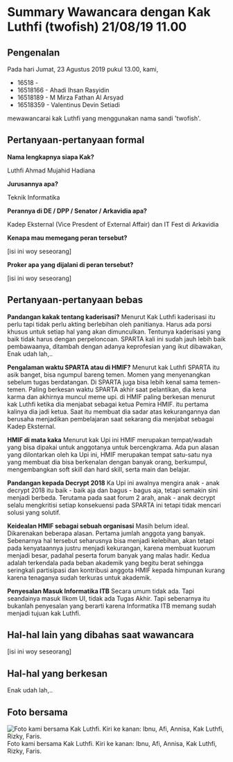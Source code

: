 # Summary Wawancara dengan Kak Luthfi (twofish) 21/08/19 11.00

## Pengenalan

Pada hari Jumat, 23 Agustus 2019 pukul 13.00, kami,
- 16518 -
- 16518166 - Ahadi Ihsan Rasyidin
- 16518189 - M Mirza Fathan Al Arsyad
- 16518359 - Valentinus Devin Setiadi

mewawancarai kak Luthfi yang menggunakan nama sandi 'twofish'.
## Pertanyaan-pertanyaan formal

**Nama lengkapnya siapa Kak?**

Luthfi Ahmad Mujahid Hadiana

**Jurusannya apa?**

Teknik Informatika

**Perannya di DE / DPP / Senator / Arkavidia apa?**

Kadep Eksternal (Vice Presdent of External Affair) dan IT Fest di Arkavidia

**Kenapa mau memegang peran tersebut?**

[isi ini woy seseorang]

**Proker apa yang dijalani di peran tersebut?**

[isi ini woy seseorang]

## Pertanyaan-pertanyaan bebas

**Pandangan kakak tentang kaderisasi?**
Menurut Kak Luthfi kaderisasi itu perlu tapi tidak perlu akting berlebihan oleh panitianya. Harus ada porsi khusus untuk setiap hal yang akan dimunculkan. Tentunya kaderisasi yang baik tidak harus dengan perpeloncoan. SPARTA kali ini sudah jauh lebih baik pembawaanya, ditambah dengan adanya keprofesian yang ikut dibawakan, Enak udah lah,..

**Pengalaman waktu SPARTA atau di HMIF?**
Menurut kak Luthfi SPARTA itu asik banget, bisa ngumpul bareng temen. Momen yang menyenangkan sebelum tugas berdatangan. Di SPARTA juga bisa lebih kenal sama temen-temen. Paling berkesan waktu SPARTA akhir saat pelantikan, dia kena karma dan akhirnya muncul meme upi.
di HMIF paling berkesan menurut kak Luthfi ketika dia menjabat sebagai ketua Pemira HMIF. itu pertama kalinya dia jadi ketua. Saat itu membuat dia sadar atas kekurangannya dan berusaha menjadikan pembelajaran saat sekarang dia menjabat sebagai Kadep Eksternal.

**HMIF di mata kaka**
Menurut kak Upi ini HMIF merupakan tempat/wadah yang bisa dipakai untuk anggotanya untuk bercengkrama. Ada pun alasan yang dilontarkan oleh ka Upi ini, HMIF merupakan tempat satu-satu nya yang membuat dia bisa berkenalan dengan banyak orang, berkumpul, mengembangkan soft skill dan hard skill, serta main dan belajar.

**Pandangan kepada Decrypt 2018**
Ka Upi ini awalnya mengira anak - anak decrypt 2018 itu baik - baik aja dan bagus - bagus aja, tetapi semakin sini menjadi berbeda. Terutama pada saat forum 2 arah, anak - anak decrypt selalu mengkritisi setiap konsekuensi pada SPARTA ini tetapi tidak mencari solusi yang solutif.

**Keidealan HMIF sebagai sebuah organisasi**
Masih belum ideal. Dikarenakan beberapa alasan. Pertama jumlah anggota yang banyak. Sebenarnya hal tersebut seharusnya bisa menjadi kelebihan, akan tetapi pada kenyataannya justru menjadi kekurangan, karena membuat kuorum menjadi besar, padahal peserta forum banyak yang malas hadir. Kedua adalah terkendala pada beban akademik yang begitu berat sehingga seringkali partisipasi dan kontribusi anggota HMIF kepada himpunan kurang karena tenaganya sudah terkuras untuk akademik.

**Penyesalan Masuk Informatika ITB**
Secara umum tidak ada. Tapi seandainya masuk Ilkom UI, tidak ada Tugas Akhir. Tapi sebenarnya itu bukanlah penyesalan yang berarti karena Informatika ITB memang sudah menjadi tujuan kak Luthfi.


## Hal-hal lain yang dibahas saat wawancara

[isi ini woy seseorang]

## Hal-hal yang berkesan

Enak udah lah,..

## Foto bersama
![Foto kami bersama Kak Luthfi. Kiri ke kanan: Ibnu, Afi, Annisa, Kak Luthfi, Rizky, Faris.](https://github.com/ozer0532/TugasWawancaraDaemon/raw/master/13516051/16518077-16518084-16518105-16518200-16518253.jpg)
Foto kami bersama Kak Luthfi. Kiri ke kanan: Ibnu, Afi, Annisa, Kak Luthfi, Rizky, Faris.
